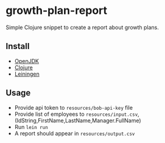 # growth-plan-report

Simple Clojure snippet to create a report about growth plans.

## Install

- [OpenJDK](https://openjdk.java.net/projects/jdk/11/) 
- [Clojure](https://clojure.org/guides/getting_started#_clojure_installer_and_cli_tools)
- [Leiningen](https://leiningen.org) 


## Usage

- Provide api token to `resources/bob-api-key` file
- Provide list of employees to `resources/input.csv`, (IdString,FirstName,LastName,Manager.FullName)
- Run `lein run`
- A report should appear in `resources/output.csv`